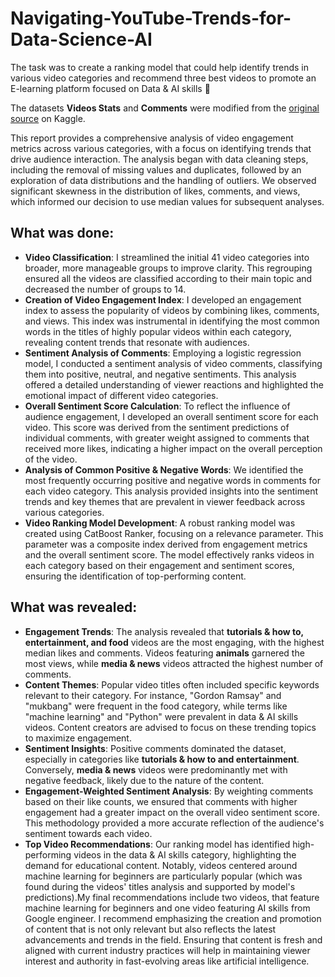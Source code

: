 # Navigating-YouTube-Trends-for-Data-Science-AI
The task was to create a ranking model that could help identify trends in various video categories and recommend three best videos to promote an E-learning platform focused on Data & AI skills 🧠

The datasets **Videos Stats** and **Comments** were modified from the [original source](https://www.kaggle.com/datasets/advaypatil/youtube-statistics/data) on Kaggle.

This report provides a comprehensive analysis of video engagement metrics across various categories, with a focus on identifying trends that drive audience interaction. The analysis began with data cleaning steps, including the removal of missing values and duplicates, followed by an exploration of data distributions and the handling of outliers. We observed significant skewness in the distribution of likes, comments, and views, which informed our decision to use median values for subsequent analyses.

## What was done:
- **Video Classification**: I streamlined the initial 41 video categories into broader, more manageable groups to improve clarity. This regrouping ensured all the videos are classified according to their main topic and decreased the number of groups to 14.
- **Creation of Video Engagement Index**: I developed an engagement index to assess the popularity of videos by combining likes, comments, and views. This index was instrumental in identifying the most common words in the titles of highly popular videos within each category, revealing content trends that resonate with audiences.
- **Sentiment Analysis of Comments**: Employing a logistic regression model, I conducted a sentiment analysis of video comments, classifying them into positive, neutral, and negative sentiments. This analysis offered a detailed understanding of viewer reactions and highlighted the emotional impact of different video categories.
- **Overall Sentiment Score Calculation**: To reflect the influence of audience engagement, I developed an overall sentiment score for each video. This score was derived from the sentiment predictions of individual comments, with greater weight assigned to comments that received more likes, indicating a higher impact on the overall perception of the video.
- **Analysis of Common Positive & Negative Words**: We identified the most frequently occurring positive and negative words in comments for each video category. This analysis provided insights into the sentiment trends and key themes that are prevalent in viewer feedback across various categories.
- **Video Ranking Model Development**: A robust ranking model was created using CatBoost Ranker, focusing on a relevance parameter. This parameter was a composite index derived from engagement metrics and the overall sentiment score. The model effectively ranks videos in each category based on their engagement and sentiment scores, ensuring the identification of top-performing content.

## What was revealed:
- **Engagement Trends**: The analysis revealed that **tutorials & how to, entertainment, and food** videos are the most engaging, with the highest median likes and comments. Videos featuring **animals** garnered the most views, while **media & news** videos attracted the highest number of comments.
- **Content Themes**: Popular video titles often included specific keywords relevant to their category. For instance, "Gordon Ramsay" and "mukbang" were frequent in the food category, while terms like "machine learning" and "Python" were prevalent in data & AI skills videos. Content creators are advised to focus on these trending topics to maximize engagement.
- **Sentiment Insights**: Positive comments dominated the dataset, especially in categories like **tutorials & how to and entertainment**. Conversely, **media & news** videos were predominantly met with negative feedback, likely due to the nature of the content.
- **Engagement-Weighted Sentiment Analysis**: By weighting comments based on their like counts, we ensured that comments with higher engagement had a greater impact on the overall video sentiment score. This methodology provided a more accurate reflection of the audience's sentiment towards each video.
- **Top Video Recommendations**: Our ranking model has identified high-performing videos in the data & AI skills category, highlighting the demand for educational content. Notably, videos centered around machine learning for beginners are particularly popular (which was found during the videos' titles analysis and supported by model's predictions).My final recommendations include two videos, that feature machine learning for beginners and one video featuring AI skills from Google engineer. I recommend emphasizing the creation and promotion of content that is not only relevant but also reflects the latest advancements and trends in the field. Ensuring that content is fresh and aligned with current industry practices will help in maintaining viewer interest and authority in fast-evolving areas like artificial intelligence.

